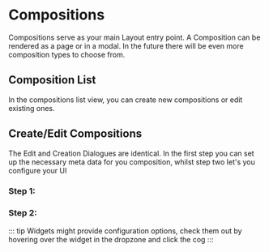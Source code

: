 # Compositions

Compositions serve as your main Layout entry point. A Composition can be rendered as a page or in a modal. In the future there will be even more composition types to choose from.

## Composition List

In the compositions list view, you can create new compositions or edit existing ones.

<ThemeImage 
  light-src="/graphics/workbench/compositions/list-light.png"
  dark-src="/graphics/workbench/compositions/list-dark.png"
  alt="Composition List"
/>

## Create/Edit Compositions

The Edit and Creation Dialogues are identical. In the first step you can set up the necessary meta data for you composition, whilst step two let's you configure your UI

### Step 1:

<ThemeImage 
  light-src="/graphics/workbench/compositions/edit-light.png"
  dark-src="/graphics/workbench/compositions/edit-dark.png"
  alt="Composition Edit"
/>

### Step 2:

<ThemeImage 
  light-src="/graphics/workbench/compositions/layout-light.png"
  dark-src="/graphics/workbench/compositions/layout-dark.png"
  alt="Layout Edit"
/>

::: tip
Widgets might provide configuration options, check them out by hovering over the widget in the dropzone and click the cog
:::
